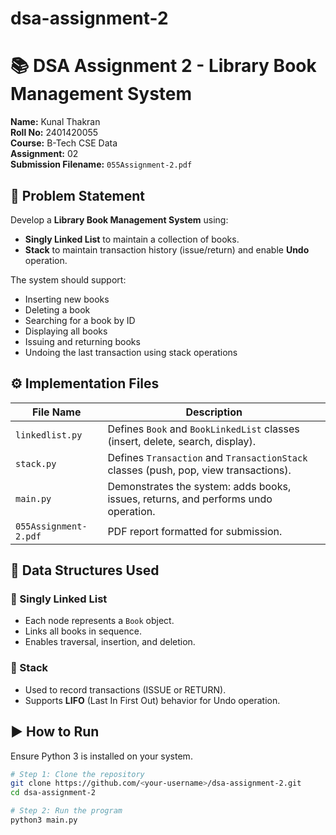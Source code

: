 # dsa-assignment-2
# 📚 DSA Assignment 2 - Library Book Management System

**Name:** Kunal Thakran  
**Roll No:** 2401420055  
**Course:** B-Tech CSE Data  
**Assignment:** 02  
**Submission Filename:** `055Assignment-2.pdf`

## 🧠 Problem Statement

Develop a **Library Book Management System** using:
- **Singly Linked List** to maintain a collection of books.
- **Stack** to maintain transaction history (issue/return) and enable **Undo** operation.

The system should support:
- Inserting new books  
- Deleting a book  
- Searching for a book by ID  
- Displaying all books  
- Issuing and returning books  
- Undoing the last transaction using stack operations

## ⚙️ Implementation Files

| File Name | Description |
|------------|-------------|
| `linkedlist.py` | Defines `Book` and `BookLinkedList` classes (insert, delete, search, display). |
| `stack.py` | Defines `Transaction` and `TransactionStack` classes (push, pop, view transactions). |
| `main.py` | Demonstrates the system: adds books, issues, returns, and performs undo operation. |
| `055Assignment-2.pdf` | PDF report formatted for submission. |

## 🧩 Data Structures Used

### 🔹 Singly Linked List
- Each node represents a `Book` object.
- Links all books in sequence.
- Enables traversal, insertion, and deletion.

### 🔹 Stack
- Used to record transactions (ISSUE or RETURN).
- Supports **LIFO** (Last In First Out) behavior for Undo operation.

## ▶️ How to Run

Ensure Python 3 is installed on your system.

```bash
# Step 1: Clone the repository
git clone https://github.com/<your-username>/dsa-assignment-2.git
cd dsa-assignment-2

# Step 2: Run the program
python3 main.py
